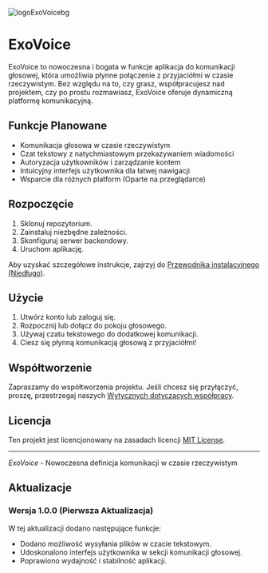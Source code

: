 ![logoExoVoicebg](https://github.com/DrQwerciaks/ExoVoice/assets/77661984/bfa3fdda-8228-4da6-9616-25476958facc)


# ExoVoice

ExoVoice to nowoczesna i bogata w funkcje aplikacja do komunikacji głosowej, która umożliwia płynne połączenie z przyjaciółmi w czasie rzeczywistym. Bez względu na to, czy grasz, współpracujesz nad projektem, czy po prostu rozmawiasz, ExoVoice oferuje dynamiczną platformę komunikacyjną.

## Funkcje Planowane

- Komunikacja głosowa w czasie rzeczywistym
- Czat tekstowy z natychmiastowym przekazywaniem wiadomości
- Autoryzacja użytkowników i zarządzanie kontem
- Intuicyjny interfejs użytkownika dla łatwej nawigacji
- Wsparcie dla różnych platform (Oparte na przeglądarce)

## Rozpoczęcie

1. Sklonuj repozytorium.
2. Zainstaluj niezbędne zależności.
3. Skonfiguruj serwer backendowy.
4. Uruchom aplikację.

Aby uzyskać szczegółowe instrukcje, zajrzyj do [Przewodnika instalacyjnego (Niedługo)](docs/installation.md).

## Użycie

1. Utwórz konto lub zaloguj się.
2. Rozpocznij lub dołącz do pokoju głosowego.
3. Używaj czatu tekstowego do dodatkowej komunikacji.
4. Ciesz się płynną komunikacją głosową z przyjaciółmi!

## Współtworzenie

Zapraszamy do współtworzenia projektu. Jeśli chcesz się przyłączyć, proszę, przestrzegaj naszych [Wytycznych dotyczących współpracy](CONTRIBUTING.md).

## Licencja

Ten projekt jest licencjonowany na zasadach licencji [MIT License](LICENSE).

---

*ExoVoice* - Nowoczesna definicja komunikacji w czasie rzeczywistym

## Aktualizacje

### Wersja 1.0.0 (Pierwsza Aktualizacja)

W tej aktualizacji dodano następujące funkcje:

- Dodano możliwość wysyłania plików w czacie tekstowym.
- Udoskonalono interfejs użytkownika w sekcji komunikacji głosowej.
- Poprawiono wydajność i stabilność aplikacji.

